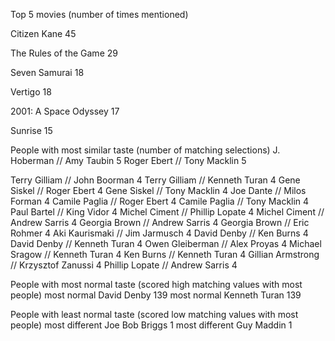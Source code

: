 Top 5 movies (number of times mentioned)

Citizen Kane 45

The Rules of the Game 29

Seven Samurai 18

Vertigo 18

2001: A Space Odyssey 17

Sunrise 15


People with most similar taste (number of matching selections)
J. Hoberman // Amy Taubin 5
Roger Ebert // Tony Macklin 5

Terry Gilliam // John Boorman 4
Terry Gilliam // Kenneth Turan 4
Gene Siskel // Roger Ebert 4
Gene Siskel // Tony Macklin 4
Joe Dante // Milos Forman 4
Camile Paglia // Roger Ebert 4
Camile Paglia // Tony Macklin 4
Paul Bartel // King Vidor 4
Michel Ciment // Phillip Lopate 4
Michel Ciment // Andrew Sarris 4
Georgia Brown // Andrew Sarris 4
Georgia Brown // Eric Rohmer 4
Aki Kaurismaki // Jim Jarmusch 4
David Denby // Ken Burns 4
David Denby // Kenneth Turan 4
Owen Gleiberman // Alex Proyas 4
Michael Sragow // Kenneth Turan 4
Ken Burns // Kenneth Turan 4
Gillian Armstrong // Krzysztof Zanussi 4
Phillip Lopate // Andrew Sarris 4

People with most normal taste (scored high matching values with most people)
most normal David Denby 139
most normal Kenneth Turan 139

People with least normal taste (scored low matching values with most people)
most different Joe Bob Briggs 1
most different Guy Maddin 1
